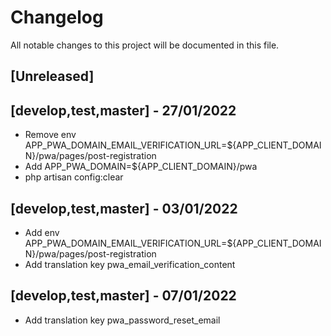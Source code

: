 # Changelog

All notable changes to this project will be documented in this file.

## [Unreleased]

## [develop,test,master] - 27/01/2022
- Remove env APP_PWA_DOMAIN_EMAIL_VERIFICATION_URL=${APP_CLIENT_DOMAIN}/pwa/pages/post-registration
- Add APP_PWA_DOMAIN=${APP_CLIENT_DOMAIN}/pwa
- php artisan config:clear

## [develop,test,master] - 03/01/2022

- Add env APP_PWA_DOMAIN_EMAIL_VERIFICATION_URL=${APP_CLIENT_DOMAIN}/pwa/pages/post-registration
- Add translation key pwa_email_verification_content

## [develop,test,master] - 07/01/2022
- Add translation key pwa_password_reset_email
